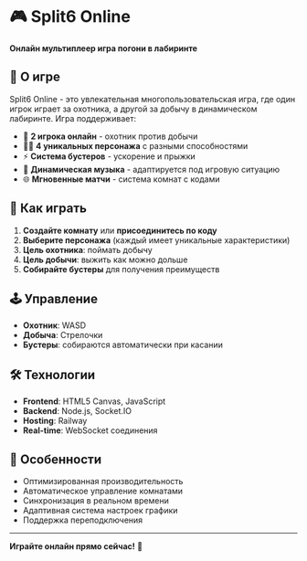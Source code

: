 # 🎮 Split6 Online

**Онлайн мультиплеер игра погони в лабиринте**

## 🚀 О игре

Split6 Online - это увлекательная многопользовательская игра, где один игрок играет за охотника, а другой за добычу в динамическом лабиринте. Игра поддерживает:

- 🎯 **2 игрока онлайн** - охотник против добычи
- 🏃‍♂️ **4 уникальных персонажа** с разными способностями
- ⚡ **Система бустеров** - ускорение и прыжки
- 🎵 **Динамическая музыка** - адаптируется под игровую ситуацию
- 🌐 **Мгновенные матчи** - система комнат с кодами

## 🎯 Как играть

1. **Создайте комнату** или **присоединитесь по коду**
2. **Выберите персонажа** (каждый имеет уникальные характеристики)
3. **Цель охотника**: поймать добычу
4. **Цель добычи**: выжить как можно дольше
5. **Собирайте бустеры** для получения преимуществ

## 🕹️ Управление

- **Охотник**: WASD
- **Добыча**: Стрелочки
- **Бустеры**: собираются автоматически при касании

## 🛠️ Технологии

- **Frontend**: HTML5 Canvas, JavaScript
- **Backend**: Node.js, Socket.IO
- **Hosting**: Railway
- **Real-time**: WebSocket соединения

## 🎊 Особенности

- Оптимизированная производительность
- Автоматическое управление комнатами
- Синхронизация в реальном времени
- Адаптивная система настроек графики
- Поддержка переподключения

---

**Играйте онлайн прямо сейчас!** 🚀 